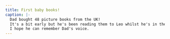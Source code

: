 ```yaml
---
title: First baby books!
caption: |-
  Dad bought 48 picture books from the UK!
  It's a bit early but he's been reading them to Leo whilst he's in the womb.
  I hope he can remember Dad's voice.
---
```

